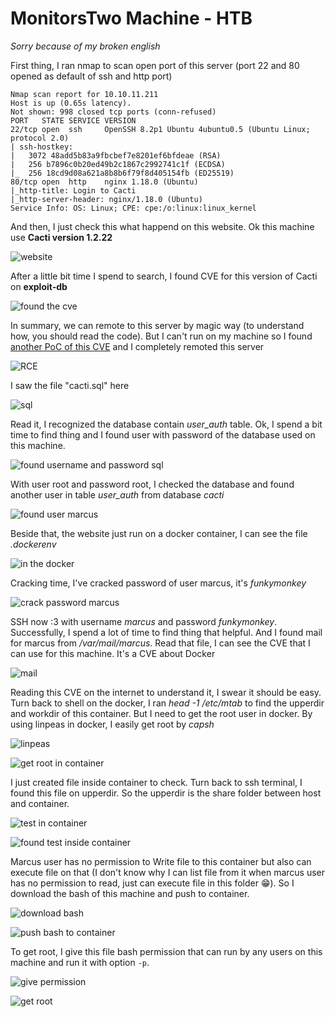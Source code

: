 # **MonitorsTwo Machine - HTB**

*Sorry because of my broken english*

First thing, I ran nmap to scan open port of this server (port 22 and 80 opened as default of ssh and http port)

```
Nmap scan report for 10.10.11.211
Host is up (0.65s latency).
Not shown: 998 closed tcp ports (conn-refused)
PORT   STATE SERVICE VERSION
22/tcp open  ssh     OpenSSH 8.2p1 Ubuntu 4ubuntu0.5 (Ubuntu Linux; protocol 2.0)
| ssh-hostkey: 
|   3072 48add5b83a9fbcbef7e8201ef6bfdeae (RSA)
|   256 b7896c0b20ed49b2c1867c2992741c1f (ECDSA)
|_  256 18cd9d08a621a8b8b6f79f8d405154fb (ED25519)
80/tcp open  http    nginx 1.18.0 (Ubuntu)
|_http-title: Login to Cacti
|_http-server-header: nginx/1.18.0 (Ubuntu)
Service Info: OS: Linux; CPE: cpe:/o:linux:linux_kernel
```

And then, I just check this what happend on this website. Ok this machine use **Cacti version 1.2.22**

![website](/hackthebox/MonitorsTwo/images/website.png)

After a little bit time I spend to search, I found CVE for this version of Cacti on **exploit-db**

![found the cve](/hackthebox/MonitorsTwo/images/found_the_cve.png)

In summary, we can remote to this server by magic way (to understand how, you should read the code). But I can't run on my machine so I found [another PoC of this CVE](https://github.com/ariyaadinatha/cacti-cve-2022-46169-exploit/) and I completely remoted this server

![RCE](/hackthebox/MonitorsTwo/images/RCE.png)

I saw the file "cacti.sql" here

![sql](/hackthebox/MonitorsTwo/images/sql.png)

Read it, I recognized the database contain *user_auth* table. Ok, I spend a bit time to find thing and I found user with password of the database used on this machine.

![found username and password sql](/hackthebox/MonitorsTwo/images/username_password_mysql.png)

With user root and password root, I checked the database and found another user in table *user_auth* from database *cacti*

![found user marcus](/hackthebox/MonitorsTwo/images/found_user_marcus.png)

Beside that, the website just run on a docker container, I can see the file *.dockerenv*

![in the docker](/hackthebox/MonitorsTwo/images/inthedocker.png)

Cracking time, I've cracked password of user marcus, it's *funkymonkey*

![crack password marcus](/hackthebox/MonitorsTwo/images/crack_marcus_password.png)

SSH now :3 with username *marcus* and password *funkymonkey*. Successfully, I spend a lot of time to find thing that helpful. And I found mail for marcus from */var/mail/marcus*. Read that file, I can see the CVE that I can use for this machine. It's a CVE about Docker 

![mail](/hackthebox/MonitorsTwo/images/mail.png)

Reading this CVE on the internet to understand it, I swear it should be easy. Turn back to shell on the docker, I ran *head -1 /etc/mtab* to find the upperdir and workdir of this container. But I need to get the root user in docker. By using linpeas in docker, I easily get root by *capsh*

![linpeas](/hackthebox/MonitorsTwo/images/linpeas.png)

![get root in container](/hackthebox/MonitorsTwo/images/get_root_in_container.png)

I just created file inside container to check. Turn back to ssh terminal, I found this file on upperdir. So the upperdir is the share folder between host and container.

![test in container](/hackthebox/MonitorsTwo/images/test_in_container.png)

![found test inside container](/hackthebox/MonitorsTwo/images/found_test_inside_container.png)

Marcus user has no permission to Write file to this container but also can execute file on that (I don't know why I can list file from it when marcus user has no permission to read, just can execute file in this folder 😁). So I download the bash of this machine and push to container.

![download bash](/hackthebox/MonitorsTwo/images/download_bash.png)

![push bash to container](/hackthebox/MonitorsTwo/images/push_bash_to_container.png)

To get root, I give this file bash permission that can run by any users on this machine and run it with option `-p`.

![give permission](/hackthebox/MonitorsTwo/images/give_perrmission_to_file_bash.png)

![get root](/hackthebox/MonitorsTwo/images/get_root_in_host.png)

